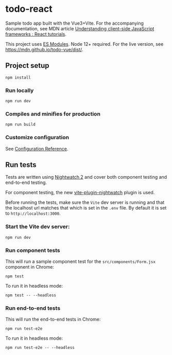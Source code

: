 # todo-react
Sample todo app built with the Vue3+Vite. For the accompanying documentation, see MDN article
[Understanding client-side JavaScript frameworks : React tutorials](https://wiki.developer.mozilla.org/en-US/docs/Learn/Tools_and_testing/Client-side_JavaScript_frameworks#React_tutorials).

This project uses [ES Modules](https://nodejs.org/api/esm.html). Node 12+ required. For the live version, see https://mdn.github.io/todo-vue/dist/.

## Project setup
```
npm install
```

### Run locally
```
npm run dev
```

### Compiles and minifies for production
```
npm run build
```

### Customize configuration
See [Configuration Reference](https://vitejs.dev/config/).

## Run tests
Tests are written using [Nightwatch 2](https://nightwatchjs.org/) and cover both component testing and end-to-end testing.

For component testing, the new [vite-plugin-nightwatch](https://www.npmjs.com/package/vite-plugin-nightwatch) plugin is used.

Before running the tests, make sure the `Vite` dev server is running and that the localhost url matches that which is set in the `.env` file. By default it is set to `http://localhost:3000`.

### Start the Vite dev server:

```
npm run dev
```

### Run component tests
This will run a sample component test for the `src/components/Form.jsx` component in Chrome:

```
npm test
```

To run it in headless mode:
```
npm test -- --headless
```

### Run end-to-end tests
This will run the end-to-end tests in Chrome:

```
npm run test-e2e
```

To run it in headless mode:
```
npm run test-e2e -- --headless
```
